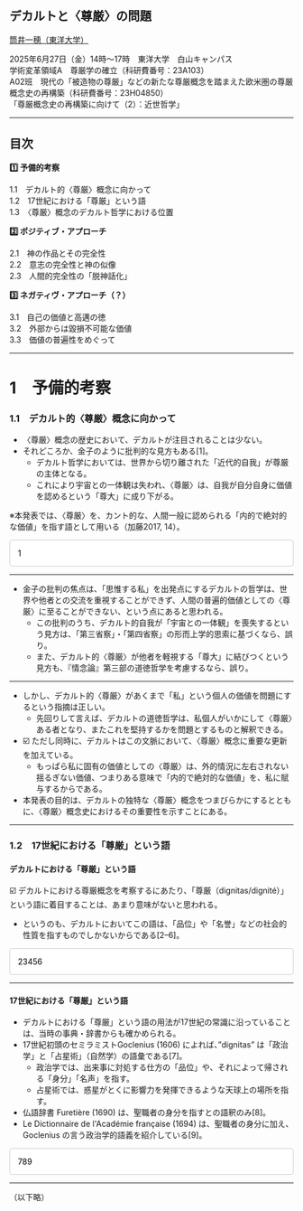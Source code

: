 ## デカルトと〈尊厳〉の問題

[筒井一穂（東洋大学）](https://researchmap.jp/tsutsuikazuho "https://researchmap.jp/tsutsuikazuho")

2025年6月27日（金）14時～17時　東洋大学　白山キャンパス  
学術変革領域A　尊厳学の確立（科研費番号：23A103）  
A02班　現代の「被造物の尊厳」などの新たな尊厳概念を踏まえた欧米圏の尊厳概念史の再構築（科研費番号：23H04850）  
「尊厳概念史の再構築に向けて（2）：近世哲学」

---

## 目次

**1️⃣ 予備的考察**

1.1　デカルト的〈尊厳〉概念に向かって  
1.2　17世紀における「尊厳」という語  
1.3　〈尊厳〉概念のデカルト哲学における位置

**2️⃣ ポジティブ・アプローチ**

2.1　神の作品とその完全性  
2.2　意志の完全性と神の似像  
2.3　人間的完全性の「脱神話化」

**3️⃣ ネガティヴ・アプローチ（？）**

3.1　自己の価値と高邁の徳  
3.2　外部からは毀損不可能な価値  
3.3　価値の普遍性をめぐって

---

# 1　予備的考察

### 1.1　デカルト的〈尊厳〉概念に向かって

- 〈尊厳〉概念の歴史において、デカルトが注目されることは少ない。
- それどころか、金子のように批判的な見方もある[1]。
    - デカルト哲学においては、世界から切り離された「近代的自我」が尊厳の主体となる。
    - これにより宇宙との一体観は失われ、〈尊厳〉は、自我が自分自身に価値を認めるという「尊大」に成り下がる。

※本発表では、〈尊厳〉を、カント的な、人間一般に認められる「内的で絶対的な価値」を指す語として用いる（加藤2017, 14）。

<div class="scrollable-quote">1</div>

---

- 金子の批判の焦点は、「思惟する私」を出発点にするデカルトの哲学は、世界や他者との交流を重視することができず、人間の普遍的価値としての〈尊厳〉に至ることができない、という点にあると思われる。
    - この批判のうち、デカルト的自我が「宇宙との一体観」を喪失するという見方は、「第三省察」・「第四省察」の形而上学的思索に基づくなら、誤り。
    - また、デカルト的〈尊厳〉が他者を軽視する「尊大」に結びつくという見方も、『情念論』第三部の道徳哲学を考慮するなら、誤り。

---

- しかし、デカルト的〈尊厳〉があくまで「私」という個人の価値を問題にするという指摘は正しい。
    - 先回りして言えば、デカルトの道徳哲学は、私個人がいかにして〈尊厳〉ある者となり、またこれを堅持するかを問題とするものと解釈できる。
- ☑️ ただし同時に、デカルトはこの文脈において、〈尊厳〉概念に重要な更新を加えている。
    - もっぱら私に固有の価値としての〈尊厳〉は、外的情況に左右されない揺るぎない価値、つまりある意味で「内的で絶対的な価値」を、私に賦与するからである。
- 本発表の目的は、デカルトの独特な〈尊厳〉概念をつまびらかにするとともに、〈尊厳〉概念史におけるその重要性を示すことにある。

---

### 1.2　17世紀における「尊厳」という語

#### デカルトにおける「尊厳」という語

☑️ デカルトにおける尊厳概念を考察するにあたり、「尊厳（dignitas/dignité）」という語に着目することは、あまり意味がないと思われる。

- というのも、デカルトにおいてこの語は、「品位」や「名誉」などの社会的性質を指すものでしかないからである[2–6]。

<div class="scrollable-quote">23456</div>

---

#### 17世紀における「尊厳」という語

- デカルトにおける「尊厳」という語の用法が17世紀の常識に沿っていることは、当時の事典・辞書からも確かめられる。
- 17世紀初頭のセミラミストGoclenius (1606) によれば、”dignitas” は「政治学」と「占星術」（自然学）の語彙である[7]。
    - 政治学では、出来事に対処する仕方の「品位」や、それによって帰される「身分」「名声」を指す。
    - 占星術では、惑星がとくに影響力を発揮できるような天球上の場所を指す。
- 仏語辞書 Furetière (1690) は、聖職者の身分を指すとの語釈のみ[8]。
- Le Dictionnaire de l'Académie française (1694) は、聖職者の身分に加え、Goclenius の言う政治学的語義を紹介している[9]。

<div class="scrollable-quote">789</div>

---

（以下略）

<style>
.scrollable-quote {
  max-height: 50vh;
  overflow-y: scroll;
  padding: 1em;
  margin-top: 1em;
  background-color: #fff;
  color: #000;
  border: 1px solid #ccc;
  border-radius: 4px;
}
</style>
